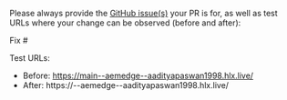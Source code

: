 Please always provide the [GitHub issue(s)](../issues) your PR is for, as well as test URLs where your change can be observed (before and after):

Fix #<gh-issue-id>

Test URLs:
- Before: https://main--aemedge--aadityapaswan1998.hlx.live/
- After: https://<branch>--aemedge--aadityapaswan1998.hlx.live/
